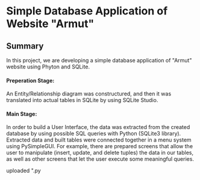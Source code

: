 # Simple Database Application of Website "Armut"

## Summary
In this project, we are developing a simple database application of "Armut" website 
using Phyton and SQLite.
#### Preperation Stage:
An Entity/Relationship diagram was constructured, and then it 
was translated into actual tables in SQLite by using SQLite Studio.
#### Main Stage:
In order to build a User Interface, the data was extracted from the created database by using possible SQL queries with Python (SQLite3 library).
Extracted data and built tables were connected together in a menu system 
using PySimpleGUI. For example, there are prepared screens that allow the user to manipulate 
(insert, update, and delete tuples) the data in our tables, as well as other screens that let the 
user execute some meaningful queries.

uploaded ".py

